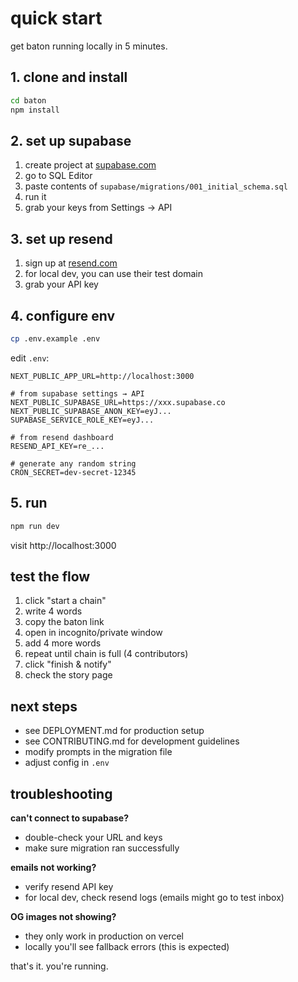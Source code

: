 # quick start

get baton running locally in 5 minutes.

## 1. clone and install

```bash
cd baton
npm install
```

## 2. set up supabase

1. create project at [supabase.com](https://supabase.com)
2. go to SQL Editor
3. paste contents of `supabase/migrations/001_initial_schema.sql`
4. run it
5. grab your keys from Settings → API

## 3. set up resend

1. sign up at [resend.com](https://resend.com)
2. for local dev, you can use their test domain
3. grab your API key

## 4. configure env

```bash
cp .env.example .env
```

edit `.env`:

```env
NEXT_PUBLIC_APP_URL=http://localhost:3000

# from supabase settings → API
NEXT_PUBLIC_SUPABASE_URL=https://xxx.supabase.co
NEXT_PUBLIC_SUPABASE_ANON_KEY=eyJ...
SUPABASE_SERVICE_ROLE_KEY=eyJ...

# from resend dashboard
RESEND_API_KEY=re_...

# generate any random string
CRON_SECRET=dev-secret-12345
```

## 5. run

```bash
npm run dev
```

visit http://localhost:3000

## test the flow

1. click "start a chain"
2. write 4 words
3. copy the baton link
4. open in incognito/private window
5. add 4 more words
6. repeat until chain is full (4 contributors)
7. click "finish & notify"
8. check the story page

## next steps

- see DEPLOYMENT.md for production setup
- see CONTRIBUTING.md for development guidelines
- modify prompts in the migration file
- adjust config in `.env`

## troubleshooting

**can't connect to supabase?**
- double-check your URL and keys
- make sure migration ran successfully

**emails not working?**
- verify resend API key
- for local dev, check resend logs (emails might go to test inbox)

**OG images not showing?**
- they only work in production on vercel
- locally you'll see fallback errors (this is expected)

that's it. you're running.

